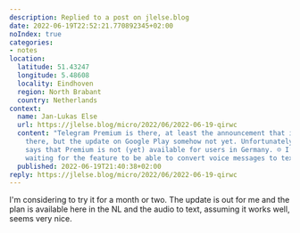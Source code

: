 ```yaml
---
description: Replied to a post on jlelse.blog
date: 2022-06-19T22:52:21.770892345+02:00
noIndex: true
categories:
- notes
location:
  latitude: 51.43247
  longitude: 5.48608
  locality: Eindhoven
  region: North Brabant
  country: Netherlands
context:
  name: Jan-Lukas Else
  url: https://jlelse.blog/micro/2022/06/2022-06-19-qirwc
  content: "Telegram Premium is there, at least the announcement that it should be
    there, but the update on Google Play somehow not yet. Unfortunately, the announcement
    says that Premium is not (yet) available for users in Germany. ☹️ I’m especially
    waiting for the feature to be able to convert voice messages to text. \U0001F605"
  published: 2022-06-19T21:40:38+02:00
reply: https://jlelse.blog/micro/2022/06/2022-06-19-qirwc
---
```


I'm considering to try it for a month or two. The update is out for me and the plan is available here in the NL and the audio to text, assuming it works well, seems very nice.
